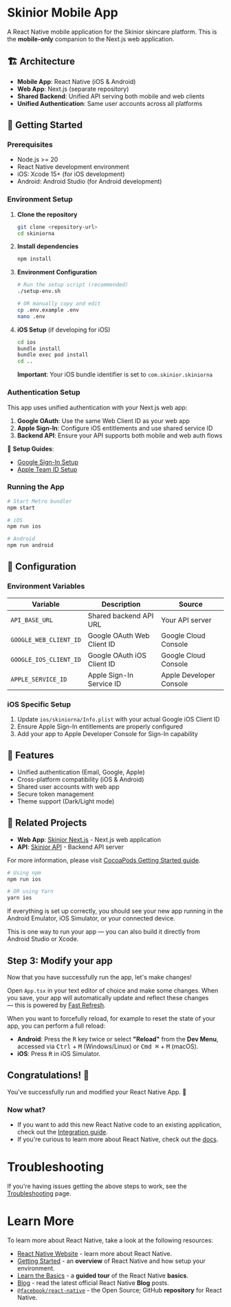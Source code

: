 # Skinior Mobile App

A React Native mobile application for the Skinior skincare platform. This is the **mobile-only** companion to the Next.js web application.

## 🏗️ Architecture

- **Mobile App**: React Native (iOS & Android)
- **Web App**: Next.js (separate repository)
- **Shared Backend**: Unified API serving both mobile and web clients
- **Unified Authentication**: Same user accounts across all platforms

## 🚀 Getting Started

### Prerequisites

- Node.js >= 20
- React Native development environment
- iOS: Xcode 15+ (for iOS development)
- Android: Android Studio (for Android development)

### Environment Setup

1. **Clone the repository**

   ```sh
   git clone <repository-url>
   cd skiniorna
   ```

2. **Install dependencies**

   ```sh
   npm install
   ```

3. **Environment Configuration**

   ```sh
   # Run the setup script (recommended)
   ./setup-env.sh

   # OR manually copy and edit
   cp .env.example .env
   nano .env
   ```

4. **iOS Setup** (if developing for iOS)

   ```sh
   cd ios
   bundle install
   bundle exec pod install
   cd ..
   ```

   **Important**: Your iOS bundle identifier is set to `com.skinior.skiniorna`

### Authentication Setup

This app uses unified authentication with your Next.js web app:

1. **Google OAuth**: Use the same Web Client ID as your web app
2. **Apple Sign-In**: Configure iOS entitlements and use shared service ID
3. **Backend API**: Ensure your API supports both mobile and web auth flows

📖 **Setup Guides**:

- [Google Sign-In Setup](./GOOGLE_SETUP_GUIDE.md)
- [Apple Team ID Setup](./APPLE_TEAM_ID_GUIDE.md)

### Running the App

```sh
# Start Metro bundler
npm start

# iOS
npm run ios

# Android
npm run android
```

## 🔧 Configuration

### Environment Variables

| Variable               | Description                | Source                  |
| ---------------------- | -------------------------- | ----------------------- |
| `API_BASE_URL`         | Shared backend API URL     | Your API server         |
| `GOOGLE_WEB_CLIENT_ID` | Google OAuth Web Client ID | Google Cloud Console    |
| `GOOGLE_IOS_CLIENT_ID` | Google OAuth iOS Client ID | Google Cloud Console    |
| `APPLE_SERVICE_ID`     | Apple Sign-In Service ID   | Apple Developer Console |

### iOS Specific Setup

1. Update `ios/skiniorna/Info.plist` with your actual Google iOS Client ID
2. Ensure Apple Sign-In entitlements are properly configured
3. Add your app to Apple Developer Console for Sign-In capability

## 📱 Features

- Unified authentication (Email, Google, Apple)
- Cross-platform compatibility (iOS & Android)
- Shared user accounts with web app
- Secure token management
- Theme support (Dark/Light mode)

## 🔗 Related Projects

- **Web App**: [Skinior Next.js](https://github.com/your-org/skinior-web) - Next.js web application
- **API**: [Skinior API](https://github.com/your-org/skinior-api) - Backend API server

For more information, please visit [CocoaPods Getting Started guide](https://guides.cocoapods.org/using/getting-started.html).

```sh
# Using npm
npm run ios

# OR using Yarn
yarn ios
```

If everything is set up correctly, you should see your new app running in the Android Emulator, iOS Simulator, or your connected device.

This is one way to run your app — you can also build it directly from Android Studio or Xcode.

## Step 3: Modify your app

Now that you have successfully run the app, let's make changes!

Open `App.tsx` in your text editor of choice and make some changes. When you save, your app will automatically update and reflect these changes — this is powered by [Fast Refresh](https://reactnative.dev/docs/fast-refresh).

When you want to forcefully reload, for example to reset the state of your app, you can perform a full reload:

- **Android**: Press the <kbd>R</kbd> key twice or select **"Reload"** from the **Dev Menu**, accessed via <kbd>Ctrl</kbd> + <kbd>M</kbd> (Windows/Linux) or <kbd>Cmd ⌘</kbd> + <kbd>M</kbd> (macOS).
- **iOS**: Press <kbd>R</kbd> in iOS Simulator.

## Congratulations! :tada:

You've successfully run and modified your React Native App. :partying_face:

### Now what?

- If you want to add this new React Native code to an existing application, check out the [Integration guide](https://reactnative.dev/docs/integration-with-existing-apps).
- If you're curious to learn more about React Native, check out the [docs](https://reactnative.dev/docs/getting-started).

# Troubleshooting

If you're having issues getting the above steps to work, see the [Troubleshooting](https://reactnative.dev/docs/troubleshooting) page.

# Learn More

To learn more about React Native, take a look at the following resources:

- [React Native Website](https://reactnative.dev) - learn more about React Native.
- [Getting Started](https://reactnative.dev/docs/environment-setup) - an **overview** of React Native and how setup your environment.
- [Learn the Basics](https://reactnative.dev/docs/getting-started) - a **guided tour** of the React Native **basics**.
- [Blog](https://reactnative.dev/blog) - read the latest official React Native **Blog** posts.
- [`@facebook/react-native`](https://github.com/facebook/react-native) - the Open Source; GitHub **repository** for React Native.
